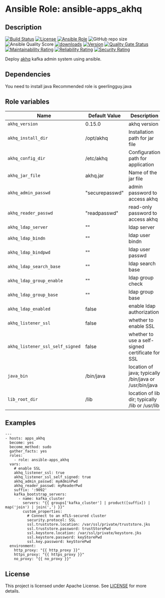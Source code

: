 # Ansible Role: ansible-apps_akhq


## Description

[![Build Status](https://travis-ci.com/lotusnoir/ansible-apps_akhq.svg?branch=master?style=flat)](https://travis-ci.com/lotusnoir/ansible-apps_akhq)
[![License](https://img.shields.io/badge/license-Apache--2.0-brightgreen?style=flat)](https://opensource.org/licenses/Apache-2.0)
[![Ansible Role](https://img.shields.io/badge/galaxy-apps_akhq-purple?style=flat)](https://galaxy.ansible.com/lotusnoir/apps_akhq)
![GitHub repo size](https://img.shields.io/github/repo-size/lotusnoir/ansible-apps_akhq?color=orange&style=flat)
![Ansible Quality Score](https://img.shields.io/ansible/quality/52300)
[![downloads](https://img.shields.io/ansible/role/d/52300)](https://galaxy.ansible.com/lotusnoir/apps_akhq)
[![Version](https://img.shields.io/github/release/lotusnoir/ansible-apps_akhq.svg)](https://github.com/lotusnoir/ansible-apps_akhq/releases/)
[![Quality Gate Status](https://sonarcloud.io/api/project_badges/measure?project=lotusnoir_ansible-apps_akhq&metric=alert_status)](https://sonarcloud.io/dashboard?id=lotusnoir_ansible-apps_akhq)
[![Maintainability Rating](https://sonarcloud.io/api/project_badges/measure?project=lotusnoir_ansible-apps_akhq&metric=sqale_rating)](https://sonarcloud.io/dashboard?id=lotusnoir_ansible-apps_akhq)
[![Reliability Rating](https://sonarcloud.io/api/project_badges/measure?project=lotusnoir_ansible-apps_akhq&metric=reliability_rating)](https://sonarcloud.io/dashboard?id=lotusnoir_ansible-apps_akhq)
[![Security Rating](https://sonarcloud.io/api/project_badges/measure?project=lotusnoir_ansible-apps_akhq&metric=security_rating)](https://sonarcloud.io/dashboard?id=lotusnoir_ansible-apps_akhq)

Deploy [akhq](https://github.com/tchiotludo/akhq) kafka admin system using ansible.

## Dependencies

You need to install java
Recommended role is geerlingguy.java

## Role variables

| Name                      | Default Value    | Description                        |
| ------------------------- | ---------------- | -----------------------------------|
| `akhq_version`            | 0.15.0           | akhq version |
| `akhq_install_dir`        | /opt/akhq        | Installation path for jar file |
| `akhq_config_dir`         | /etc/akhq        | Configuration path for application |
| `akhq_jar_file`           | akhq.jar         | Name of the jar file |
| `akhq_admin_passwd`       | "securepasswd"   | admin password to access akhq |
| `akhq_reader_passwd`      | "readpasswd"     | read-only password to access akhq |
| `akhq_ldap_server`        | ""               | ldap server |
| `akhq_ldap_bindn`         | ""               | ldap user bindn |
| `akhq_ldap_bindpwd`       | ""               | ldap user passwd |
| `akhq_ldap_search_base`   | ""               | ldap search base |
| `akhq_ldap_group_enable`  | ""               | ldap group check |
| `akhq_ldap_group_base`    | ""               | ldap group base |
| `akhq_ldap_enabled`       | false            | enable ldap authorization |
| `akhq_listener_ssl`       | false            | whether to enable SSL |
| `akhq_listener_ssl_self_signed` | false      | whether to use a self-signed certificate for SSL |
| `java_bin`                | /bin/java        | location of java; typically /bin/java or /usr/bin/java |
| `lib_root_dir`            | /lib             | location of lib dir; typically /lib or /usr/lib |

## Examples

    ---
    - hosts: apps_akhq
      become: yes
      become_method: sudo
      gather_facts: yes
      roles:
        - role: ansible-apps_akhq
      vars:
      	# enable SSL
    	akhq_listener_ssl: true
    	akhq_listener_ssl_self_signed: true
    	akhq_admin_passwd: myAdminPwd
    	akhq_reader_passwd: myReaderPwd
        suffix: ':9092'
        kafka_bootstrap_servers:
          - name: kafka_cluster
            servers: "{{ groups['kafka_cluster'] | product([suffix]) | map('join') | join(',') }}"
            custom_properties:
              # Connect to an mTLS-secured cluster
              security.protocol: SSL
              ssl.truststore.location: /var/ssl/private/truststore.jks
              ssl.truststore.password: trustStorePwd
              ssl.keystore.location: /var/ssl/private/keystore.jks
              ssl.keystore.password: keyStorePwd
              ssl.key.password: keyStorePwd
      environment: 
        http_proxy: "{{ http_proxy }}"
        https_proxy: "{{ https_proxy }}"
        no_proxy: "{{ no_proxy }}"

## License

This project is licensed under Apache License. See [LICENSE](/LICENSE) for more details.
